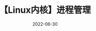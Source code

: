 ---
title: '【Linux内核】进程管理'
categories: [【Linux内核】进程管理]
tags: [linux_kernel， 进程管理]
date: 2022-06-30
---